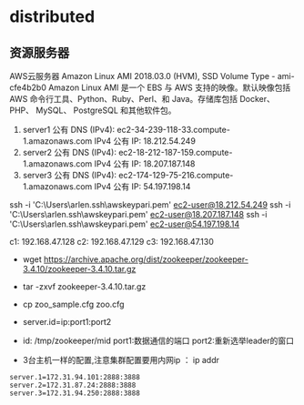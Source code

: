 # distributed
## 资源服务器
AWS云服务器 
Amazon Linux AMI 2018.03.0 (HVM), SSD Volume Type - ami-cfe4b2b0 
Amazon Linux AMI 是一个 EBS 与 AWS 支持的映像。默认映像包括 AWS 命令行工具、Python、Ruby、Perl、和 Java。存储库包括 Docker、 PHP、 MySQL、 PostgreSQL 和其他软件包。 

1. server1  公有 DNS (IPv4):  ec2-34-239-118-33.compute-1.amazonaws.com    IPv4 公有 IP: 18.212.54.249
2. server2  公有 DNS (IPv4):  ec2-18-212-187-159.compute-1.amazonaws.com   IPv4 公有 IP: 18.207.187.148
3. server3  公有 DNS (IPv4):  ec2-174-129-75-216.compute-1.amazonaws.com   IPv4 公有 IP: 54.197.198.14

ssh -i 'C:\Users\arlen\.ssh\awskeypari.pem' ec2-user@18.212.54.249
ssh -i 'C:\Users\arlen\.ssh\awskeypari.pem' ec2-user@18.207.187.148
ssh -i 'C:\Users\arlen\.ssh\awskeypari.pem' ec2-user@54.197.198.14

c1: 192.168.47.128
c2: 192.168.47.129
c3: 192.168.47.130



* wget https://archive.apache.org/dist/zookeeper/zookeeper-3.4.10/zookeeper-3.4.10.tar.gz
* tar -zxvf zookeeper-3.4.10.tar.gz
* cp zoo_sample.cfg zoo.cfg

* server.id=ip:port1:port2 
* id: /tmp/zookeeper/mid  port1:数据通信的端口 port2:重新选举leader的窗口
* 3台主机一样的配置,注意集群配置要用内网ip    ： ip addr
```
server.1=172.31.94.101:2888:3888
server.2=172.31.87.24:2888:3888
server.3=172.31.94.250:2888:3888
```



